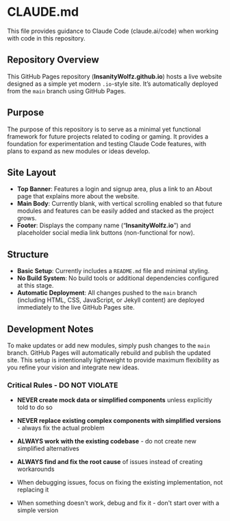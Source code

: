 # CLAUDE.md

This file provides guidance to Claude Code (claude.ai/code) when working with code in this repository.

## Repository Overview

This GitHub Pages repository (**InsanityWolfz.github.io**) hosts a live website designed as a simple yet modern `.io`-style site. It’s automatically deployed from the `main` branch using GitHub Pages.

## Purpose

The purpose of this repository is to serve as a minimal yet functional framework for future projects related to coding or gaming. It provides a foundation for experimentation and testing Claude Code features, with plans to expand as new modules or ideas develop.

## Site Layout

- **Top Banner**: Features a login and signup area, plus a link to an About page that explains more about the website.
- **Main Body**: Currently blank, with vertical scrolling enabled so that future modules and features can be easily added and stacked as the project grows.
- **Footer**: Displays the company name (“**InsanityWolfz.io**”) and placeholder social media link buttons (non-functional for now).

## Structure

- **Basic Setup**: Currently includes a `README.md` file and minimal styling.
- **No Build System**: No build tools or additional dependencies configured at this stage.
- **Automatic Deployment**: All changes pushed to the `main` branch (including HTML, CSS, JavaScript, or Jekyll content) are deployed immediately to the live GitHub Pages site.

## Development Notes

To make updates or add new modules, simply push changes to the `main` branch. GitHub Pages will automatically rebuild and publish the updated site. This setup is intentionally lightweight to provide maximum flexibility as you refine your vision and integrate new ideas.


### Critical Rules - DO NOT VIOLATE

- **NEVER create mock data or simplified components** unless explicitly told to do so

- **NEVER replace existing complex components with simplified versions** - always fix the actual problem

- **ALWAYS work with the existing codebase** - do not create new simplified alternatives

- **ALWAYS find and fix the root cause** of issues instead of creating workarounds

- When debugging issues, focus on fixing the existing implementation, not replacing it

- When something doesn't work, debug and fix it - don't start over with a simple version